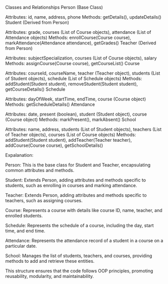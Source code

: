 Classes and Relationships
Person (Base Class)

Attributes: id, name, address, phone
Methods: getDetails(), updateDetails()
Student (Derived from Person)

Attributes: grade, courses (List of Course objects), attendance (List of Attendance objects)
Methods: enrollCourse(Course course), markAttendance(Attendance attendance), getGrades()
Teacher (Derived from Person)

Attributes: subjectSpecialization, courses (List of Course objects), salary
Methods: assignCourse(Course course), getCourseList()
Course

Attributes: courseId, courseName, teacher (Teacher object), students (List of Student objects), schedule (List of Schedule objects)
Methods: addStudent(Student student), removeStudent(Student student), getCourseDetails()
Schedule

Attributes: dayOfWeek, startTime, endTime, course (Course object)
Methods: getScheduleDetails()
Attendance

Attributes: date, present (boolean), student (Student object), course (Course object)
Methods: markPresent(), markAbsent()
School

Attributes: name, address, students (List of Student objects), teachers (List of Teacher objects), courses (List of Course objects)
Methods: addStudent(Student student), addTeacher(Teacher teacher), addCourse(Course course), getSchoolDetails()


Expalanation:

Person: This is the base class for Student and Teacher, encapsulating common attributes and methods.

Student: Extends Person, adding attributes and methods specific to students, such as enrolling in courses and marking attendance.

Teacher: Extends Person, adding attributes and methods specific to teachers, such as assigning courses.

Course: Represents a course with details like course ID, name, teacher, and enrolled students.

Schedule: Represents the schedule of a course, including the day, start time, and end time.

Attendance: Represents the attendance record of a student in a course on a particular date.

School: Manages the list of students, teachers, and courses, providing methods to add and retrieve these entities.

This structure ensures that the code follows OOP principles, promoting reusability, modularity, and maintainability.
